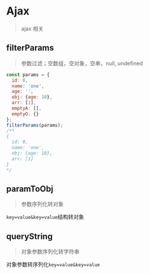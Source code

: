 # Ajax

> ajax 相关

## filterParams

> 参数过滤；空数组，空对象，空串，null, undefined

```js
const params = {
  id: 0,
  name: 'one',
  age: '',
  obj: {age: 10},
  arr: [1],
  emptyA: [],
  emptyO: {}
};
filterParams(params);
/**
{
  id: 0,
  name: 'one',
  obj: {age: 10},
  arr: [1]
}
*/
```

## paramToObj

> 参数序列化转对象

`key=value&key=value`结构转对象

## queryString

> 对象参数序列化转字符串

对象参数转序列化`key=value&key=value`
